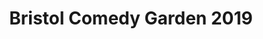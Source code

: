 ---
title: Bristol Comedy Garden 2019
position: 0
image: "/assets/img/og-image.png"
carousel:
- name: Stewart Lee
  image: "/uploads/stewart-lee.jpg"
  subheader: Lee remains one of the best stand-ups in the country — Metro
  is-sold-out: false
  line-up: Sunday Late
- name: Sean Lock
  image: "/uploads/sean-lock.jpg"
  subheader: One of the finest and most original comedians around — The Independent
  is-sold-out: false
  line-up: Wednesday
- name: Sara Pascoe
  image: "/uploads/sara-pascoe.jpg"
  subheader: She is a comic in her prime — The Times
  is-sold-out: false
  line-up: Saturday Early
- name: Rob Delaney
  image: "/uploads/rob-delaney.jpg"
  subheader: Sharp and bitingly funny — Time Out
  is-sold-out: false
  line-up: Sunday Early
- name: Ed Byrne
  image: "/uploads/rob-delaney.jpg"
  subheader: Comedy’s holy grail. Go see — Sunday Times
  is-sold-out: false
  line-up: Friday
featured:
- name: Nish Kumar
  image: "/uploads/nish-kumar.jpg"
  subheader: 
  is-sold-out: false
  line-up: Sunday Early
- name: Tom Allen
  image: "/uploads/tom-allen.jpg"
  subheader: 
  is-sold-out: false
  line-up: Saturday Early
- name: Aisling Bea
  image: "/uploads/aisling-bea.jpg"
  subheader: 
  is-sold-out: false
  line-up: Friday
- name: Phil Wang
  image: "/uploads/phil-wang.jpg"
  subheader: 
  is-sold-out: false
  line-up: Saturday Late
- name: Lolly Adefope
  image: "/uploads/lolly-adefope.jpg"
  subheader: 
  is-sold-out: 
  line-up: Saturday Late
- name: Tim Key
  image: "/uploads/tim-key.jpg"
  subheader: 
  is-sold-out: true
  line-up: Saturday Late
- name: John Robins
  image: "/uploads/john-robins.jpg"
  subheader: 
  is-sold-out: 
  line-up: Saturday Late
- name: Rose Matafeo
  image: "/uploads/rose-matafeo.jpg"
  subheader: 
  is-sold-out: true
  line-up: Saturday Early
layout: home
---